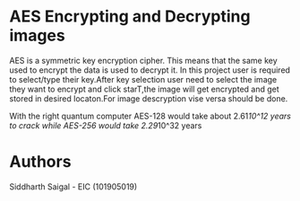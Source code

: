 
# AES Encrypting and Decrypting images 

AES is a symmetric key encryption cipher. This means that the same key used to encrypt the data is used to decrypt it.
In this project user is required to select/type their key.After key selection user need to select the image they want to encrypt and click starT,the image will get encrypted and get stored in desired locaton.For image descryption vise versa should be done.

With the right quantum computer AES-128 would take about 2.61*10^12 years to crack  while AES-256 would take 2.29*10^32 years 



# Authors 
 
 Siddharth Saigal - EIC (101905019)
